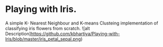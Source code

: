 # Playing with Iris.
A simple K- Nearest Neighbour and K-means Clusteing  implementation of classifying iris flowers from scratch.
![alt Description]https://github.com/kbhartiya/Playing-with-Iris/blob/master/iris_petal_sepal.png)
